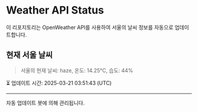 
# Weather API Status

이 리포지토리는 OpenWeather API를 사용하여 서울의 날씨 정보를 자동으로 업데이트합니다.

## 현재 서울 날씨
> 서울의 현재 날씨: haze, 온도: 14.25°C, 습도: 44%

⏳ 업데이트 시간: 2025-03-21 03:51:43 (UTC)

---
자동 업데이트 봇에 의해 관리됩니다.

